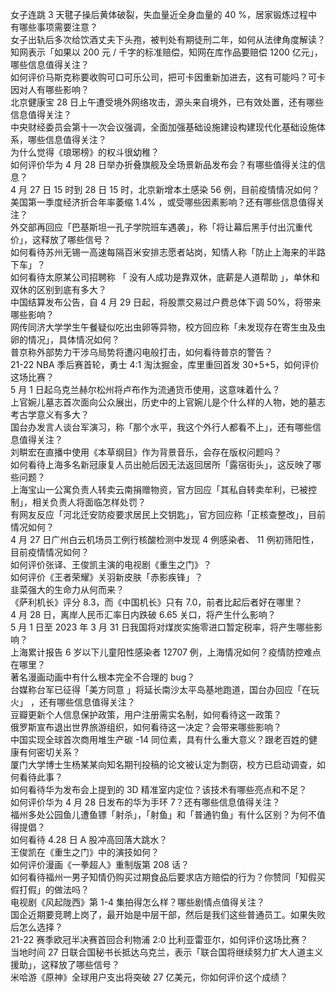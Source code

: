女子连跳 3 天毽子操后黄体破裂，失血量近全身血量的 40 %，居家锻炼过程中有哪些事项需要注意？  
女子出轨后多次给饮酒丈夫下头孢，被判处有期徒刑二年，如何从法律角度解读？  
知网表示「如果以 200 元 / 千字的标准赔偿，知网在库作品要赔偿 1200 亿元」，哪些信息值得关注？  
如何评价马斯克称要收购可口可乐公司，把可卡因重新加进去，这有可能吗？可卡因对人有哪些影响？  
北京健康宝 28 日上午遭受境外网络攻击，源头来自境外，已有效处置，还有哪些信息值得关注？  
中央财经委员会第十一次会议强调，全面加强基础设施建设构建现代化基础设施体系，哪些信息值得关注？  
为什么觉得《琅琊榜》的权斗很幼稚？  
如何评价华为 4 月 28 日举办折叠旗舰及全场景新品发布会？有哪些值得关注的信息？  
4 月 27 日 15 时到 28 日 15 时，北京新增本土感染 56 例，目前疫情情况如何？  
美国第一季度经济折合年率萎缩 1.4% ，或受哪些因素影响？还有哪些信息值得关注？  
外交部再回应「巴基斯坦一孔子学院班车遇袭」，称「将让幕后黑手付出沉重代价」，这释放了哪些信号？  
如何看待苏州无锡一高速每隔百米安排志愿者站岗，知情人称「防止上海来的半路下车」？  
如何看待太原某公司招聘称 「 没有人成功是靠双休，底薪是人道帮助 」，单休和双休的区别到底有多大？  
中国结算发布公告，自 4 月 29 日起，将股票交易过户费总体下调 50%，将带来哪些影响？  
网传同济大学学生午餐疑似吃出虫卵等异物，校方回应称「未发现存在寄生虫及虫卵的情况」，具体情况如何？  
普京称外部势力干涉乌局势将遭闪电般打击，如何看待普京的警告？  
21-22 NBA 季后赛首轮，勇士 4:1 淘汰掘金，库里重回首发 30+5+5，如何评价这场比赛？  
5 月 1 日起乌克兰赫尔松州将卢布作为流通货币使用，这意味着什么？  
上官婉儿墓志首次面向公众展出，历史中的上官婉儿是个什么样的人物，她的墓志考古学意义有多大？  
国台办发言人谈台军演习，称「那个水平，我这个外行人都看不上」，还有哪些信息值得关注？  
刘畊宏在直播中使用《本草纲目》作为背景音乐，会存在版权问题吗？  
如何看待上海多名新冠康复人员出舱后因无法返回居所「露宿街头」，这反映了哪些问题？  
上海宝山一公寓负责人转卖云南捐赠物资，官方回应「其私自转卖牟利，已被控制」，相关负责人将面临怎样处罚？  
有网友反应「河北迁安防疫要求居民上交钥匙」，官方回应称「正核查整改」，目前情况如何？  
4 月 27 日广州白云机场员工例行核酸检测中发现 4 例感染者、 11 例初筛阳性，目前疫情情况如何？  
如何评价张译、王俊凯主演的电视剧《重生之门》？  
如何评价《王者荣耀》关羽新皮肤「赤影疾锋」？  
韭菜强大的生命力从何而来？  
《萨利机长》评分 8.3，而《中国机长》只有 7.0，前者比起后者好在哪里？  
4 月 28 日，离岸人民币汇率日内跌破 6.65 关口，将产生什么影响？  
5 月 1 日至 2023 年 3 月 31 日我国将对煤炭实施零进口暂定税率，将产生哪些影响？  
上海累计报告 6 岁以下儿童阳性感染者 12707 例，上海情况如何？疫情防控难点在哪里？  
著名漫画动画中有什么根本完全不合理的 bug？  
台媒称台军已征得「美方同意 」将延长南沙太平岛基地跑道，国台办回应「在玩火」 ，还有哪些信息值得关注？  
豆瓣更新个人信息保护政策，用户注册需实名制，如何看待这一政策？  
俄罗斯宣布退出世界旅游组织，如何看待这一决定？会带来哪些影响？  
中国实现全球首次商用堆生产碳 -14 同位素，具有什么重大意义？跟老百姓的健康有何密切关系？  
厦门大学博士生杨某某向知名期刊投稿的论文被认定为剽窃，校方已启动调查，如何看待此事？  
如何看待华为发布会上提到的 3D 精准室内定位？该技术有哪些亮点和不足？  
如何评价华为 4 月 28 日发布的华为手环 7？还有哪些信息值得关注？  
福州多处公园鱼儿遭鱼镖「射杀」，「射鱼」和「普通钓鱼」有什么区别？为何不值得提倡？  
如何看待 4.28 日 A 股冲高回落大跳水？  
王俊凯在《重生之门》中的演技如何？  
如何评价漫画《一拳超人》重制版第 208 话？  
如何看待福州一男子知情仍购买过期食品后要求店方赔偿的行为？你赞同「知假买假打假」的做法吗？  
电视剧《风起陇西》第 1-4 集拍得怎么样？哪些剧情点值得关注？  
国企近期要竞聘上岗了，最开始是中层干部，然后是我们这些普通员工。如果失败后怎么选择？  
21-22 赛季欧冠半决赛首回合利物浦 2:0 比利亚雷亚尔，如何评价这场比赛？  
当地时间 27 日联合国秘书长抵达乌克兰，表示「联合国将继续努力扩大人道主义援助」，这释放了哪些信号？  
米哈游《原神》全球用户支出将突破 27 亿美元，你如何评价这个成绩？  
